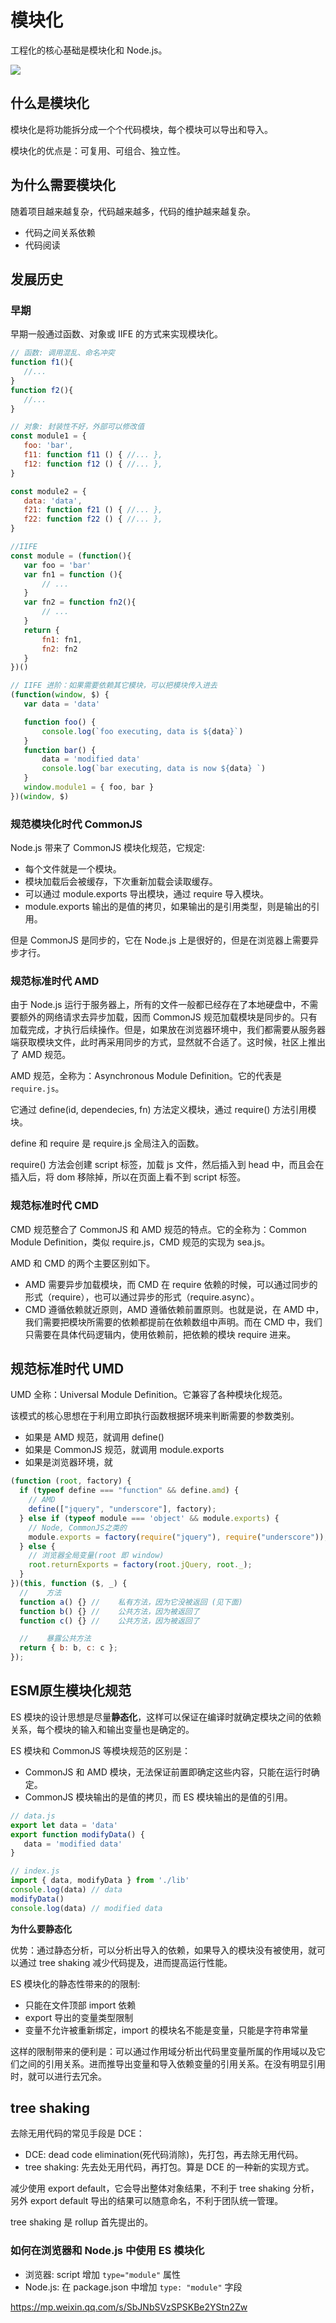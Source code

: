 # 模块化

工程化的核心基础是模块化和 Node.js。

![](imgs/2022-08-31-20-17-33.png)

## 什么是模块化

模块化是将功能拆分成一个个代码模块，每个模块可以导出和导入。

模块化的优点是：可复用、可组合、独立性。

## 为什么需要模块化

随着项目越来越复杂，代码越来越多，代码的维护越来越复杂。

- 代码之间关系依赖
- 代码阅读

## 发展历史

### 早期

早期一般通过函数、对象或 IIFE 的方式来实现模块化。

```js
// 函数: 调用混乱、命名冲突
function f1(){
   //...
}
function f2(){
   //...
}

// 对象: 封装性不好，外部可以修改值
const module1 = {
   foo: 'bar',
   f11: function f11 () { //... },
   f12: function f12 () { //... },
}

const module2 = {
   data: 'data',
   f21: function f21 () { //... },
   f22: function f22 () { //... },
}

//IIFE
const module = (function(){
   var foo = 'bar'
   var fn1 = function (){
       // ...
   }
   var fn2 = function fn2(){
       // ...
   }
   return {
       fn1: fn1,
       fn2: fn2
   }
})()

// IIFE 进阶：如果需要依赖其它模块，可以把模块传入进去
(function(window, $) {
   var data = 'data'

   function foo() {
       console.log(`foo executing, data is ${data}`)
   }
   function bar() {
       data = 'modified data'
       console.log(`bar executing, data is now ${data} `)
   }
   window.module1 = { foo, bar }
})(window, $)
```

### 规范模块化时代 CommonJS

Node.js 带来了 CommonJS 模块化规范，它规定:

- 每个文件就是一个模块。
- 模块加载后会被缓存，下次重新加载会读取缓存。
- 可以通过 module.exports 导出模块，通过 require 导入模块。
- module.exports 输出的是值的拷贝，如果输出的是引用类型，则是输出的引用。

但是 CommonJS 是同步的，它在 Node.js 上是很好的，但是在浏览器上需要异步才行。

### 规范标准时代 AMD

由于 Node.js 运行于服务器上，所有的文件一般都已经存在了本地硬盘中，不需要额外的网络请求去异步加载，因而 CommonJS 规范加载模块是同步的。只有加载完成，才执行后续操作。但是，如果放在浏览器环境中，我们都需要从服务器端获取模块文件，此时再采用同步的方式，显然就不合适了。这时候，社区上推出了 AMD 规范。

AMD 规范，全称为：Asynchronous Module Definition。它的代表是 `require.js`。

它通过 define(id, dependecies, fn) 方法定义模块，通过 require() 方法引用模块。

define 和 require 是 require.js 全局注入的函数。

require() 方法会创建 script 标签，加载 js 文件，然后插入到 head 中，而且会在插入后，将 dom 移除掉，所以在页面上看不到 script 标签。

### 规范标准时代 CMD

CMD 规范整合了 CommonJS 和 AMD 规范的特点。它的全称为：Common Module Definition，类似 require.js，CMD 规范的实现为 sea.js。

AMD 和 CMD 的两个主要区别如下。

- AMD 需要异步加载模块，而 CMD 在 require 依赖的时候，可以通过同步的形式（require），也可以通过异步的形式（require.async）。
- CMD 遵循依赖就近原则，AMD 遵循依赖前置原则。也就是说，在 AMD 中，我们需要把模块所需要的依赖都提前在依赖数组中声明。而在 CMD 中，我们只需要在具体代码逻辑内，使用依赖前，把依赖的模块 require 进来。

## 规范标准时代 UMD

UMD 全称：Universal Module Definition。它兼容了各种模块化规范。

该模式的核心思想在于利用立即执行函数根据环境来判断需要的参数类别。

- 如果是 AMD 规范，就调用 define()
- 如果是 CommonJS 规范，就调用 module.exports
- 如果是浏览器环境，就

```js
(function (root, factory) {
  if (typeof define === "function" && define.amd) {
    // AMD
    define(["jquery", "underscore"], factory);
  } else if (typeof module === 'object' && module.exports) {
    // Node, CommonJS之类的
    module.exports = factory(require("jquery"), require("underscore"));
  } else {
    // 浏览器全局变量(root 即 window)
    root.returnExports = factory(root.jQuery, root._);
  }
})(this, function ($, _) {
  //    方法
  function a() {} //    私有方法，因为它没被返回 (见下面)
  function b() {} //    公共方法，因为被返回了
  function c() {} //    公共方法，因为被返回了

  //    暴露公共方法
  return { b: b, c: c };
});
```

## ESM原生模块化规范

ES 模块的设计思想是尽量**静态化**，这样可以保证在编译时就确定模块之间的依赖关系，每个模块的输入和输出变量也是确定的。

ES 模块和 CommonJS 等模块规范的区别是：

- CommonJS 和 AMD 模块，无法保证前置即确定这些内容，只能在运行时确定。
- CommonJS 模块输出的是值的拷贝，而 ES 模块输出的是值的引用。

```js
// data.js
export let data = 'data'
export function modifyData() {
   data = 'modified data'
}

// index.js
import { data, modifyData } from './lib'
console.log(data) // data
modifyData()
console.log(data) // modified data
```

**为什么要静态化**

优势：通过静态分析，可以分析出导入的依赖，如果导入的模块没有被使用，就可以通过 tree shaking 减少代码提及，进而提高运行性能。

ES 模块化的静态性带来的的限制:

- 只能在文件顶部 import 依赖
- export 导出的变量类型限制
- 变量不允许被重新绑定，import 的模块名不能是变量，只能是字符串常量

这样的限制带来的便利是：可以通过作用域分析出代码里变量所属的作用域以及它们之间的引用关系。进而推导出变量和导入依赖变量的引用关系。在没有明显引用时，就可以进行去冗余。

## tree shaking

去除无用代码的常见手段是 DCE：

- DCE: dead code elimination(死代码消除)，先打包，再去除无用代码。
- tree shaking: 先去处无用代码，再打包。算是 DCE 的一种新的实现方式。

减少使用 export default，它会导出整体对象结果，不利于 tree shaking 分析，另外 export default 导出的结果可以随意命名，不利于团队统一管理。

tree shaking 是 rollup 首先提出的。

### 如何在浏览器和 Node.js 中使用 ES 模块化

- 浏览器: script 增加 `type="module"` 属性
- Node.js: 在 package.json 中增加 `type: "module"` 字段


https://mp.weixin.qq.com/s/SbJNbSVzSPSKBe2YStn2Zw
